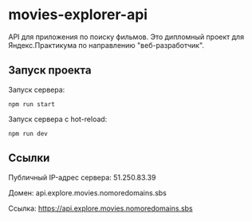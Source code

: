 # movies-explorer-api
API для приложения по поиску фильмов. Это дипломный проект для Яндекс.Практикума по направлению "веб-разработчик".

## Запуск проекта
Запуск сервера:

    npm run start
Запуск сервера с hot-reload:

    npm run dev

## Ссылки
Публичный IP-адрес сервера: 51.250.83.39

Домен: api.explore.movies.nomoredomains.sbs

Ссылка: https://api.explore.movies.nomoredomains.sbs

